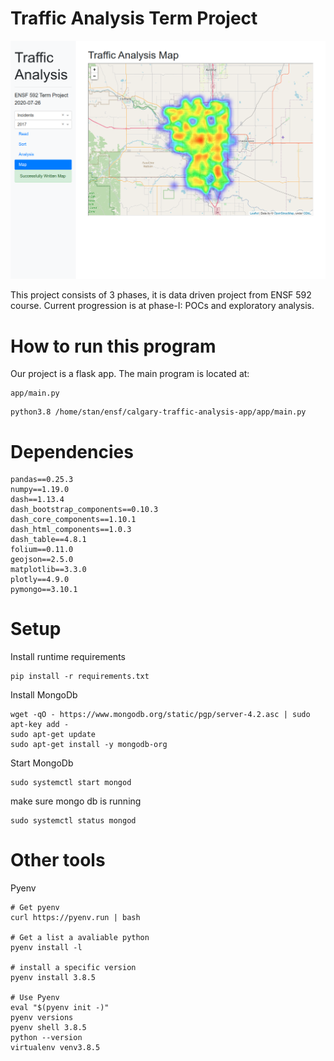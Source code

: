 # Traffic Analysis Term Project

![image-20200726194244241](README.assets/image-20200726194244241.png)

This project consists of 3 phases, it is data driven project from ENSF 592 course. Current progression is at phase-I: POCs and exploratory analysis. 



# How to run this program

Our project is a flask app. The main program is located at:

```
app/main.py
```


```
python3.8 /home/stan/ensf/calgary-traffic-analysis-app/app/main.py
```




# Dependencies

```
pandas==0.25.3
numpy==1.19.0
dash==1.13.4
dash_bootstrap_components==0.10.3
dash_core_components==1.10.1
dash_html_components==1.0.3
dash_table==4.8.1
folium==0.11.0
geojson==2.5.0
matplotlib==3.3.0
plotly==4.9.0
pymongo==3.10.1
```


# Setup
Install runtime requirements
```shell script
pip install -r requirements.txt
```
Install MongoDb
```
wget -qO - https://www.mongodb.org/static/pgp/server-4.2.asc | sudo apt-key add -
sudo apt-get update
sudo apt-get install -y mongodb-org
```

Start MongoDb
```
sudo systemctl start mongod
```
make sure mongo db is running
```
sudo systemctl status mongod
```



# Other tools
Pyenv
```
# Get pyenv
curl https://pyenv.run | bash

# Get a list a avaliable python
pyenv install -l

# install a specific version
pyenv install 3.8.5

# Use Pyenv
eval "$(pyenv init -)"
pyenv versions
pyenv shell 3.8.5
python --version
virtualenv venv3.8.5
```


